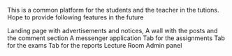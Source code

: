 This is a common platform for the students and the teacher in the tutions. Hope to provide following features in the future

Landing page with advertisements and notices,
A wall with the posts and the comment section
A messenger application
Tab for the assignments
Tab for the exams
Tab for the reports
Lecture Room
Admin panel
